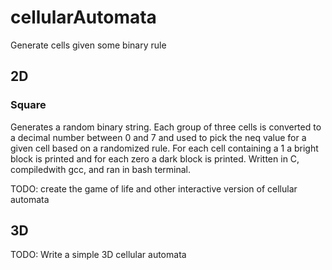# cellularAutomata


Generate cells given some binary rule


## 2D


### Square

Generates a random binary string. Each group of three cells is converted to a decimal number between 0 and 7 and used to pick the neq value for a given cell based on a randomized rule. For each cell containing a 1 a bright block is printed and for each zero a dark block is printed. Written in C, compiledwith gcc, and ran in bash terminal.


TODO: create the game of life and other interactive version of cellular automata


## 3D

TODO: Write a simple 3D cellular automata 



